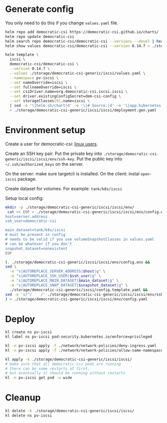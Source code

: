 
# Generate config

You only need to do this if you change `values.yaml` file.

```bash
helm repo add democratic-csi https://democratic-csi.github.io/charts/
helm repo update democratic-csi
helm search repo democratic-csi/democratic-csi --versions --devel | head
helm show values democratic-csi/democratic-csi --version 0.14.7 > ./storage/democratic-csi-generic/default-values.yaml
```

```bash
helm template \
  iscsi \
  democratic-csi/democratic-csi \
  --version 0.14.7 \
  --values ./storage/democratic-csi-generic/iscsi/values.yaml \
  --namespace pv-iscsi \
  --set nameOverride=iscsi \
  --set fullnameOverride=iscsi \
  --set csiDriver.name=org.democratic-csi.iscsi.iscsi \
  --set driver.existingConfigSecret=dem-csi-config \
  --set storageClasses[0].name=iscsi \
  | sed -e '\|helm.sh/chart|d' -e '\|# Source:|d' -e '\|app.kubernetes.io/managed-by: Helm|d' -e '\|app.kubernetes.io/instance:|d' \
  > ./storage/democratic-csi-generic/iscsi/iscsi/deployment.gen.yaml
```

# Environment setup

Create a user for democratic-csi: [linux users](../../../../docs/linux-users.md).

Create an SSH key pair.
Put the private key into `./storage/democratic-csi-generic/iscsi/iscsi/env/ssh-key`.
Put the public key into `~/.ssh/authorized_keys` on the server.

On the server: make sure targetcli is installed.
On the client: instal `open-iscsi` package.

Create dataset for volumes.
For example: `tank/k8s/iscsi`

Setup local config:

```bash
mkdir -p ./storage/democratic-csi-generic/iscsi/iscsi/env/
 cat << EOF > ./storage/democratic-csi-generic/iscsi/iscsi/env/config.env
host=server.address
ssh_user=democratic-csi

main_dataset=tank/k8s/iscsi
# must be present in config
# needs to be valid if you use volumeSnapshotClasses in values.yaml
# can be whatever if you don't
snapshot_dataset=nonexistent
EOF

(. ./storage/democratic-csi-generic/iscsi/iscsi/env/config.env &&
sed \
  -e "s|AUTOREPLACE_SERVER_ADDRESS|$host|g" \
  -e "s|AUTOREPLACE_SSH_USER|$ssh_user|g" \
  -e "s|AUTOREPLACE_MAIN_DATASET|$main_dataset|g" \
  -e "s|AUTOREPLACE_SNAP_DATASET|$snapshot_dataset|g" \
  ./storage/democratic-csi-generic/iscsi/config.template.yaml &&
sed -e 's/^/    /' ./storage/democratic-csi-generic/iscsi/iscsi/env/ssh-key
) > ./storage/democratic-csi-generic/iscsi/iscsi/env/config.yaml
```

# Deploy

```bash
kl create ns pv-iscsi
kl label ns pv-iscsi pod-security.kubernetes.io/enforce=privileged

kl -n pv-iscsi apply -f ./network/network-policies/deny-ingress.yaml
kl -n pv-iscsi apply -f ./network/network-policies/allow-same-namespace.yaml

kl apply -k ./storage/democratic-csi-generic/iscsi/iscsi/
# make sure that all democratic-csi pods are running
# there can be some restarts at first,
# but eventually it should be running without restarts
kl -n pv-iscsi get pod -o wide
```

# Cleanup

```bash
kl delete -k ./storage/democratic-csi-generic/iscsi/iscsi/
kl delete ns pv-iscsi
```
